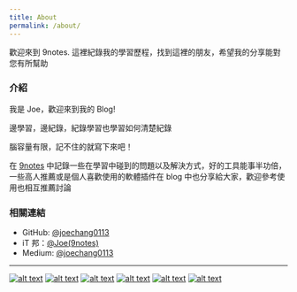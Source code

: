 ```yaml
---
title: About
permalink: /about/
---
```

歡迎來到 9notes. 這裡紀錄我的學習歷程，找到這裡的朋友，希望我的分享能對您有所幫助

### 介紹

我是 Joe，歡迎來到我的 Blog!

邊學習，邊紀錄，紀錄學習也學習如何清楚紀錄

腦容量有限，記不住的就寫下來吧！

在 [9notes](https://joechang0113.github.io/) 中記錄一些在學習中碰到的問題以及解決方式，好的工具能事半功倍，一些高人推薦或是個人喜歡使用的軟體插件在 blog 中也分享給大家，歡迎參考使用也相互推薦討論

### 相關連結

* GitHub: [@joechang0113](https://github.com/joechang0113)
* iT 邦：[@Joe(9notes)](https://ithelp.ithome.com.tw/users/20122594/articles)
* Medium: [@joechang0113](https://medium.com/@joechang0113)

---

<!-- display the social media buttons in your README -->

[![alt text][1.1]][1] <!--(instagram) -->
[![alt text][2.1]][2] <!--(facebook) -->
[![alt text][3.1]][3] <!--(twitter) -->
[![alt text][4.1]][4] <!--(weibo) -->
[![alt text][5.1]][5] <!--(github) -->
[![alt text][6.1]][6] <!--(medium) -->

<!-- links to social media icons -->
<!-- no need to change these -->

<!-- icons with padding -->

[1.1]: https://i.imgur.com/GmxhYO0.png (instagram icon with padding)
[2.1]: https://i.imgur.com/oFsAcMx.png (facebook icon with padding)
[3.1]: https://i.imgur.com/YCdR3o9.png (twitter icon with padding)
[4.1]: https://i.imgur.com/AYLF0go.png (weibo icon with padding)
[5.1]: https://i.imgur.com/5BWvIrF.png (github icon with padding)
[6.1]: https://i.imgur.com/UA7Oh6z.png (medium icon with padding)

<!-- links to your social media accounts -->
<!-- update these accordingly -->

[1]: https://www.instagram.com/joechang0113
[2]: https://www.facebook.com/joechang0113
[3]: https://twitter.com/joechang0113
[4]: https://weibo.com/7331813538/profile
[5]: https://github.com/joechang0113
[6]: https://medium.com/@joechang0113

<!-- Please don't remove this: Grab your social icons from https://github.com/joechang0113/socialpage -->
